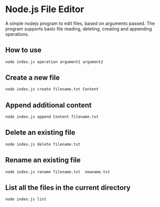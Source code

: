 # Node.js File Editor

A simple nodejs program to edit files, based on arguments passed. The program supports basic file reading, deleting, creating and appending operations.


## How to use

```bash
node index.js operation argument1 argument2
```

## Create a new file

```bash
node index.js create filename.txt Content
```

## Append additional content

```bash
node index.js append Content filename.txt 
```

## Delete an existing file

```bash
node index.js delete filename.txt 
```

## Rename an existing file

```bash
node index.js rename filename.txt  newname.txt
```

## List all the files in the current directory

```bash
node index.js list
```
